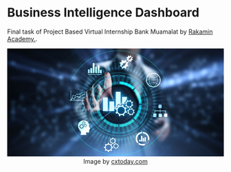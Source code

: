 # Business Intelligence Dashboard
Final task of Project Based Virtual Internship Bank Muamalat by <a href="https://www.rakamin.com/">Rakamin Academy.</a>.

<p align="center">
  <img src="images/business.jpeg" width="1024" height="auto">
  <br>
  Image by <a href="https://www.cxtoday.com/wp-content/uploads/2022/07/Top-8-Business-Intelligence-Tools.jpeg"> cxtoday.com</a>
</p>
